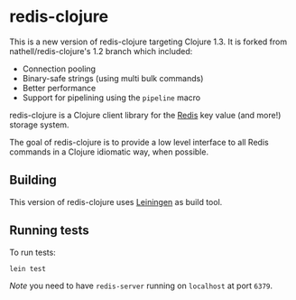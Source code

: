 # redis-clojure

This is a new version of redis-clojure targeting Clojure 1.3. It is
forked from nathell/redis-clojure's 1.2 branch which included:

* Connection pooling
* Binary-safe strings (using multi bulk commands)
* Better performance
* Support for pipelining using the `pipeline` macro

redis-clojure is a Clojure client library for the
[Redis](http://code.google.com/p/redis) key value (and more!) storage
system.

The goal of redis-clojure is to provide a low level interface to all
Redis commands in a Clojure idiomatic way, when possible.

## Building 

This version of redis-clojure uses
[Leiningen](http://github.com/technomancy/leiningen) as build tool.

## Running tests

To run tests:

    lein test

*Note* you need to have `redis-server` running on `localhost` at port `6379`.

